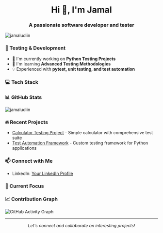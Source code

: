 <h1 align="center">Hi 👋, I'm Jamal</h1>
<h3 align="center">A passionate software developer and tester</h3>

<p align="left"> <img src="https://komarev.com/ghpvc/?username=jamaludiin&label=Profile%20views&color=0e75b6&style=flat" alt="jamaludiin" /> </p>

### 🧪 Testing & Development
- 🔭 I'm currently working on **Python Testing Projects**
- 🌱 I'm learning **Advanced Testing Methodologies**
- 💡 Experienced with **pytest, unit testing, and test automation**

### 💻 Tech Stack 



### 📊 GitHub Stats
<p align="left">
<img src="https://github-readme-stats.vercel.app/api?username=jamaludiin&show_icons=true&theme=radical" alt="jamaludiin" />
</p>

### 🔥 Recent Projects
- [Calculator Testing Project](link-to-repo) - Simple calculator with comprehensive test suite
- [Test Automation Framework](link-to-repo) - Custom testing framework for Python applications

### 📫 Connect with Me
- LinkedIn: [Your LinkedIn Profile](https://www.linkedin.com/in/jamal-abdullahi-nuh-3bb38bb5/)

### 🎯 Current Focus




### 📈 Contribution Graph
![GitHub Activity Graph](https://activity-graph.herokuapp.com/graph?username=jamaludiin&theme=dracula)

---
<p align="center">
<em>Let's connect and collaborate on interesting projects!</em>
</p>